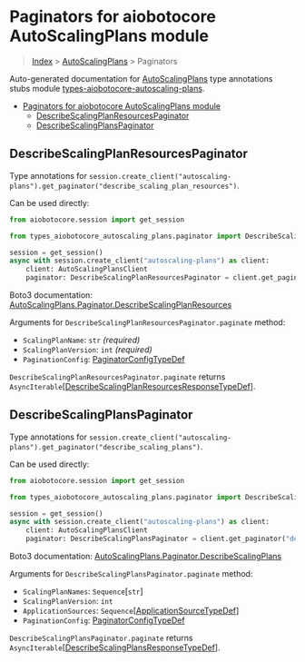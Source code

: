 <a id="paginators-for-aiobotocore-autoscalingplans-module"></a>

# Paginators for aiobotocore AutoScalingPlans module

> [Index](..) > [AutoScalingPlans](.) > Paginators

Auto-generated documentation for
[AutoScalingPlans](https://boto3.amazonaws.com/v1/documentation/api/latest/reference/services/autoscaling-plans.html#AutoScalingPlans)
type annotations stubs module
[types-aiobotocore-autoscaling-plans](https://pypi.org/project/types-aiobotocore-autoscaling-plans/).

- [Paginators for aiobotocore AutoScalingPlans module](#paginators-for-aiobotocore-autoscalingplans-module)
  - [DescribeScalingPlanResourcesPaginator](#describescalingplanresourcespaginator)
  - [DescribeScalingPlansPaginator](#describescalingplanspaginator)

<a id="describescalingplanresourcespaginator"></a>

## DescribeScalingPlanResourcesPaginator

Type annotations for
`session.create_client("autoscaling-plans").get_paginator("describe_scaling_plan_resources")`.

Can be used directly:

```python
from aiobotocore.session import get_session

from types_aiobotocore_autoscaling_plans.paginator import DescribeScalingPlanResourcesPaginator

session = get_session()
async with session.create_client("autoscaling-plans") as client:
    client: AutoScalingPlansClient
    paginator: DescribeScalingPlanResourcesPaginator = client.get_paginator("describe_scaling_plan_resources")
```

Boto3 documentation:
[AutoScalingPlans.Paginator.DescribeScalingPlanResources](https://boto3.amazonaws.com/v1/documentation/api/latest/reference/services/autoscaling-plans.html#AutoScalingPlans.Paginator.DescribeScalingPlanResources)

Arguments for `DescribeScalingPlanResourcesPaginator.paginate` method:

- `ScalingPlanName`: `str` *(required)*
- `ScalingPlanVersion`: `int` *(required)*
- `PaginationConfig`:
  [PaginatorConfigTypeDef](./type_defs.md#paginatorconfigtypedef)

`DescribeScalingPlanResourcesPaginator.paginate` returns
`AsyncIterable`\[[DescribeScalingPlanResourcesResponseTypeDef](./type_defs.md#describescalingplanresourcesresponsetypedef)\].

<a id="describescalingplanspaginator"></a>

## DescribeScalingPlansPaginator

Type annotations for
`session.create_client("autoscaling-plans").get_paginator("describe_scaling_plans")`.

Can be used directly:

```python
from aiobotocore.session import get_session

from types_aiobotocore_autoscaling_plans.paginator import DescribeScalingPlansPaginator

session = get_session()
async with session.create_client("autoscaling-plans") as client:
    client: AutoScalingPlansClient
    paginator: DescribeScalingPlansPaginator = client.get_paginator("describe_scaling_plans")
```

Boto3 documentation:
[AutoScalingPlans.Paginator.DescribeScalingPlans](https://boto3.amazonaws.com/v1/documentation/api/latest/reference/services/autoscaling-plans.html#AutoScalingPlans.Paginator.DescribeScalingPlans)

Arguments for `DescribeScalingPlansPaginator.paginate` method:

- `ScalingPlanNames`: `Sequence`\[`str`\]
- `ScalingPlanVersion`: `int`
- `ApplicationSources`:
  `Sequence`\[[ApplicationSourceTypeDef](./type_defs.md#applicationsourcetypedef)\]
- `PaginationConfig`:
  [PaginatorConfigTypeDef](./type_defs.md#paginatorconfigtypedef)

`DescribeScalingPlansPaginator.paginate` returns
`AsyncIterable`\[[DescribeScalingPlansResponseTypeDef](./type_defs.md#describescalingplansresponsetypedef)\].
